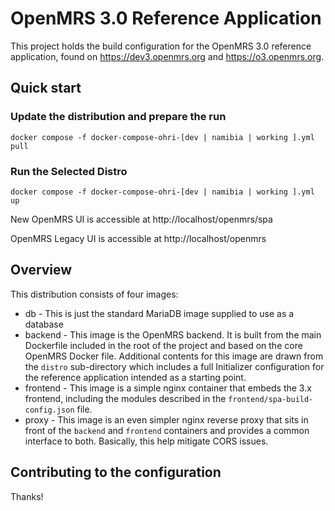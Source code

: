 # OpenMRS 3.0 Reference Application

This project holds the build configuration for the OpenMRS 3.0 reference application, found on
https://dev3.openmrs.org and https://o3.openmrs.org.

## Quick start

### Update the distribution and prepare the run

```
docker compose -f docker-compose-ohri-[dev | namibia | working ].yml pull
```

### Run the Selected Distro

```
docker compose -f docker-compose-ohri-[dev | namibia | working ].yml  up
```

New OpenMRS UI is accessible at http://localhost/openmrs/spa

OpenMRS Legacy UI is accessible at http://localhost/openmrs

## Overview

This distribution consists of four images:

- db - This is just the standard MariaDB image supplied to use as a database
- backend - This image is the OpenMRS backend. It is built from the main Dockerfile included in the root of the project and
  based on the core OpenMRS Docker file. Additional contents for this image are drawn from the `distro` sub-directory which
  includes a full Initializer configuration for the reference application intended as a starting point.
- frontend - This image is a simple nginx container that embeds the 3.x frontend, including the modules described in the
  `frontend/spa-build-config.json` file.
- proxy - This image is an even simpler nginx reverse proxy that sits in front of the `backend` and `frontend` containers
  and provides a common interface to both. Basically, this help mitigate CORS issues.

## Contributing to the configuration

Thanks!
